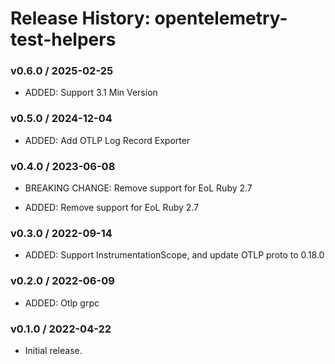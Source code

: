 # Release History: opentelemetry-test-helpers

### v0.6.0 / 2025-02-25

- ADDED: Support 3.1 Min Version

### v0.5.0 / 2024-12-04

- ADDED: Add OTLP Log Record Exporter

### v0.4.0 / 2023-06-08

- BREAKING CHANGE: Remove support for EoL Ruby 2.7

- ADDED: Remove support for EoL Ruby 2.7

### v0.3.0 / 2022-09-14

- ADDED: Support InstrumentationScope, and update OTLP proto to 0.18.0

### v0.2.0 / 2022-06-09

- ADDED: Otlp grpc

### v0.1.0 / 2022-04-22

- Initial release.
